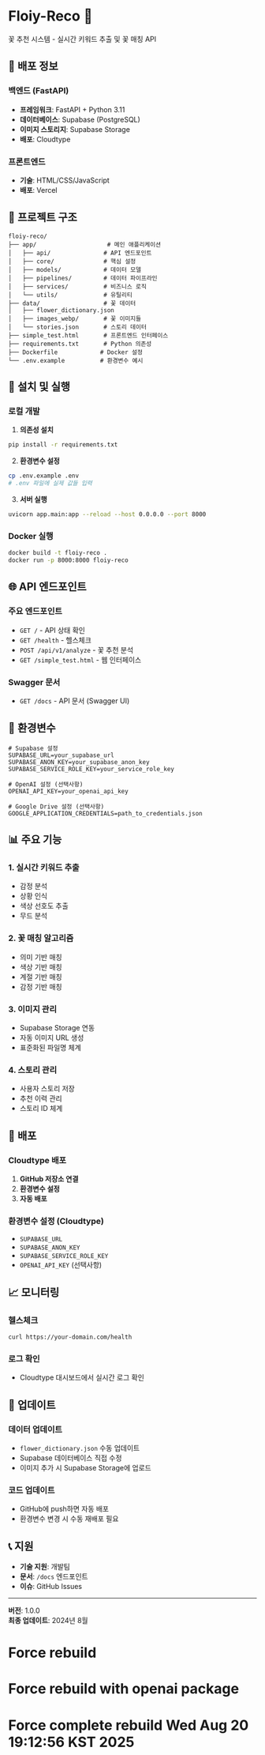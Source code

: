 # Floiy-Reco 🌸

꽃 추천 시스템 - 실시간 키워드 추출 및 꽃 매칭 API

## 🚀 배포 정보

### 백엔드 (FastAPI)
- **프레임워크**: FastAPI + Python 3.11
- **데이터베이스**: Supabase (PostgreSQL)
- **이미지 스토리지**: Supabase Storage
- **배포**: Cloudtype

### 프론트엔드
- **기술**: HTML/CSS/JavaScript
- **배포**: Vercel

## 📁 프로젝트 구조

```
floiy-reco/
├── app/                    # 메인 애플리케이션
│   ├── api/               # API 엔드포인트
│   ├── core/              # 핵심 설정
│   ├── models/            # 데이터 모델
│   ├── pipelines/         # 데이터 파이프라인
│   ├── services/          # 비즈니스 로직
│   └── utils/             # 유틸리티
├── data/                  # 꽃 데이터
│   ├── flower_dictionary.json
│   ├── images_webp/       # 꽃 이미지들
│   └── stories.json       # 스토리 데이터
├── simple_test.html       # 프론트엔드 인터페이스
├── requirements.txt       # Python 의존성
├── Dockerfile            # Docker 설정
└── .env.example          # 환경변수 예시
```

## 🔧 설치 및 실행

### 로컬 개발

1. **의존성 설치**
```bash
pip install -r requirements.txt
```

2. **환경변수 설정**
```bash
cp .env.example .env
# .env 파일에 실제 값들 입력
```

3. **서버 실행**
```bash
uvicorn app.main:app --reload --host 0.0.0.0 --port 8000
```

### Docker 실행

```bash
docker build -t floiy-reco .
docker run -p 8000:8000 floiy-reco
```

## 🌐 API 엔드포인트

### 주요 엔드포인트
- `GET /` - API 상태 확인
- `GET /health` - 헬스체크
- `POST /api/v1/analyze` - 꽃 추천 분석
- `GET /simple_test.html` - 웹 인터페이스

### Swagger 문서
- `GET /docs` - API 문서 (Swagger UI)

## 🔑 환경변수

```env
# Supabase 설정
SUPABASE_URL=your_supabase_url
SUPABASE_ANON_KEY=your_supabase_anon_key
SUPABASE_SERVICE_ROLE_KEY=your_service_role_key

# OpenAI 설정 (선택사항)
OPENAI_API_KEY=your_openai_api_key

# Google Drive 설정 (선택사항)
GOOGLE_APPLICATION_CREDENTIALS=path_to_credentials.json
```

## 📊 주요 기능

### 1. 실시간 키워드 추출
- 감정 분석
- 상황 인식
- 색상 선호도 추출
- 무드 분석

### 2. 꽃 매칭 알고리즘
- 의미 기반 매칭
- 색상 기반 매칭
- 계절 기반 매칭
- 감정 기반 매칭

### 3. 이미지 관리
- Supabase Storage 연동
- 자동 이미지 URL 생성
- 표준화된 파일명 체계

### 4. 스토리 관리
- 사용자 스토리 저장
- 추천 이력 관리
- 스토리 ID 체계

## 🚀 배포

### Cloudtype 배포

1. **GitHub 저장소 연결**
2. **환경변수 설정**
3. **자동 배포**

### 환경변수 설정 (Cloudtype)
- `SUPABASE_URL`
- `SUPABASE_ANON_KEY`
- `SUPABASE_SERVICE_ROLE_KEY`
- `OPENAI_API_KEY` (선택사항)

## 📈 모니터링

### 헬스체크
```bash
curl https://your-domain.com/health
```

### 로그 확인
- Cloudtype 대시보드에서 실시간 로그 확인

## 🔄 업데이트

### 데이터 업데이트
- `flower_dictionary.json` 수동 업데이트
- Supabase 데이터베이스 직접 수정
- 이미지 추가 시 Supabase Storage에 업로드

### 코드 업데이트
- GitHub에 push하면 자동 배포
- 환경변수 변경 시 수동 재배포 필요

## 📞 지원

- **기술 지원**: 개발팀
- **문서**: `/docs` 엔드포인트
- **이슈**: GitHub Issues

---

**버전**: 1.0.0  
**최종 업데이트**: 2024년 8월
# Force rebuild
# Force rebuild with openai package
# Force complete rebuild Wed Aug 20 19:12:56 KST 2025
